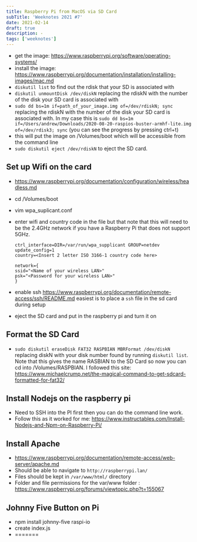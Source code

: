 ```yaml
---
title: Raspberry Pi from MacOS via SD Card
subTitle: 'Weeknotes 2021 #7'
date: 2021-02-14
draft: true
description: -
tags: ['weeknotes']
---
```


-   get the image: https://www.raspberrypi.org/software/operating-systems/
-   install the image: https://www.raspberrypi.org/documentation/installation/installing-images/mac.md
-   `diskutil list` to find out the rdisk that your SD is associated with
-   `diskutil unmountDisk /dev/diskN` replacing the rdiskN with the number of the disk your SD card is associated with
-   `sudo dd bs=1m if=path_of_your_image.img of=/dev/rdiskN; sync` replacing the rdiskN with the number of the disk your SD card is associated with. In my case this is `sudo dd bs=1m if=/Users/andrew/Downloads/2020-08-20-raspios-buster-armhf-lite.img of=/dev/rdisk3; sync` (you can see the progress by pressing ctrl+t)
-   this will put the image on /Volumes/boot which will be accessible from the command line
-   `sudo diskutil eject /dev/rdiskN` to eject the SD card.

## Set up Wifi on the card

-   https://www.raspberrypi.org/documentation/configuration/wireless/headless.md
-   cd /Volumes/boot
-   vim wpa_suplicant.conf
-   enter wifi and country code in the file but that note that this will need to be the 2.4GHz network if you have a Raspberry Pi that does not support 5GHz.

    ```
    ctrl_interface=DIR=/var/run/wpa_supplicant GROUP=netdev
    update_config=1
    country=<Insert 2 letter ISO 3166-1 country code here>

    network={
    ssid="<Name of your wireless LAN>"
    psk="<Password for your wireless LAN>"
    }
    ```

-   enable ssh https://www.raspberrypi.org/documentation/remote-access/ssh/README.md easiest is to place a `ssh` file in the sd card during setup
-   eject the SD card and put in the raspberry pi and turn it on

## Format the SD Card

-   `sudo diskutil eraseDisk FAT32 RASPBIAN MBRFormat /dev/diskN` replacing diskN with your disk number found by running `diskutil list`. Note that this gives the name RASBIAN to the SD Card so now you can cd into /Volumes/RASPBIAN. I followed this site: https://www.michaelcrump.net/the-magical-command-to-get-sdcard-formatted-for-fat32/

## Install Nodejs on the raspberry pi

-   Need to SSH into the PI first then you can do the command line work.
-   Follow this as it worked for me: https://www.instructables.com/Install-Nodejs-and-Npm-on-Raspberry-Pi/

## Install Apache

-   https://www.raspberrypi.org/documentation/remote-access/web-server/apache.md
-   Should be able to navigate to `http://raspberrypi.lan/`
-   Files should be kept in `/var/www/html/` directory
-   Folder and file permissions for the var/www folder : https://www.raspberrypi.org/forums/viewtopic.php?t=155067

## Johnny Five Button on Pi

-   npm install johnny-five raspi-io
-   create index.js
-   =======
